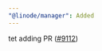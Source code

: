 ```yaml
---
"@linode/manager": Added
---
```


tet adding PR ([#9112](https://github.com/linode/manager/pull/9112))

